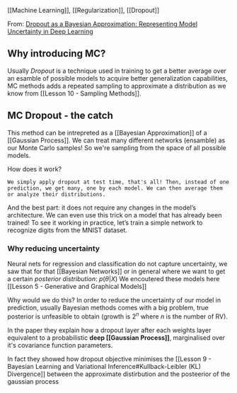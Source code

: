 [[Machine Learning]], [[Regularization]], [[Dropout]]

From:
[Dropout as a Bayesian Approximation:
Representing Model Uncertainty in Deep Learning](https://arxiv.org/pdf/1506.02142.pdf)
## Why introducing MC?

Usually *Dropout* is a technique used in training to get a better average over an esamble of possible models to acquire better generalization capabilities, MC methods adds a repeated sampling to approximate a distribution as we know from [[Lesson 10 - Sampling Methods]].
## MC Dropout - the catch

This method can be intrepreted as a [[Bayesian Approximation]] of a [[Gaussian Process]].
We can treat many different networks (ensamble) as our Monte Carlo samples! So we're sampling from the space of all possible models.

How does it work? 

```ad-important
We simply apply dropout at test time, that's all! Then, instead of one prediction, we get many, one by each model. We can then average them or analyze their distributions.
```

And the best part: it does not require any changes in the model’s architecture. We can even use this trick on a model that has already been trained! To see it working in practice, let’s train a simple network to recognize digits from the MNIST dataset.
### Why reducing uncertainty

Neural nets for regression and classification do not capture uncertainty, we saw that for that [[Bayesian Networks]] or in general where we want to get a certain *posterior distribution*: $p(\theta|X)$
We encoutered these models here [[Lesson 5 - Generative and Graphical Models]]

Why would we do this? In order to reduce the uncertainty of our model in prediction, usually Bayesian methods comes with a big problem, true posterior is unfeasible to obtain (growth is $2^n$ where $n$ is the number of RV).

In the paper they explain how a dropout layer after each weights layer equivalent to a probabilistic **deep [[Gaussian Process]]**, marginalised over it's covariance function parameters.

In fact they showed how dropout objective minimises the [[Lesson 9 - Bayesian Learning and Variational Inference#Kullback-Leibler (KL) Divergence]] between the approximate distirbution and the posteerior of the gaussian process
